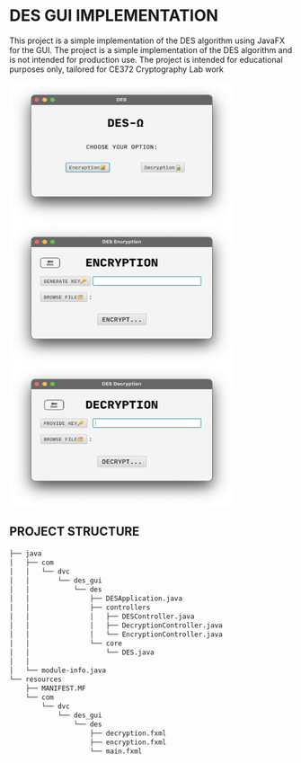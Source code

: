 # DES GUI IMPLEMENTATION
This project is a simple implementation of the DES algorithm using JavaFX for the GUI. The project is a simple implementation of the DES algorithm and is not intended for production use. The project is intended for educational purposes only, tailored for CE372 Cryptography Lab work

<img src="screenshot.png" alt="DES GUI" width="400" height="250">
<img src="screenshot1.png" alt="Encryption" width="400" height="250">
<img src="screenshot2.png" alt="Decryption" width="400" height="250">

## PROJECT STRUCTURE
```main
├── java
│   ├── com
│   │   └── dvc
│   │       └── des_gui
│   │           └── des
│   │               ├── DESApplication.java
│   │               ├── controllers
│   │               │   ├── DESController.java
│   │               │   ├── DecryptionController.java
│   │               │   └── EncryptionController.java
│   │               └── core
│   │                   └── DES.java
│   │                   
│   └── module-info.java
└── resources
    ├── MANIFEST.MF
    └── com
        └── dvc
            └── des_gui
                └── des
                    ├── decryption.fxml
                    ├── encryption.fxml
                    └── main.fxml

```